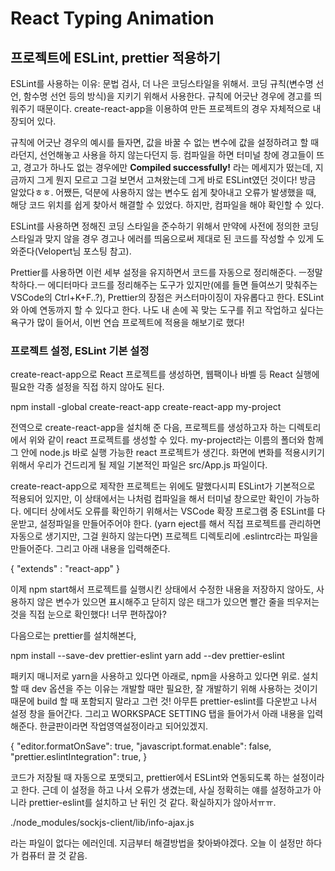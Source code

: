 # React Typing Animation

## 프로젝트에 ESLint, prettier 적용하기
ESLint를 사용하는 이유: 문법 검사, 더 나은 코딩스타일을 위해서. 코딩 규칙(변수명 선언, 함수명 선언 등의 방식)을 지키기 위해서 사용한다. 규칙에 어긋난 경우에 경고를 띄워주기 때문이다. create-react-app을 이용하여 만든 프로젝트의 경우 자체적으로 내장되어 있다. 

규칙에 어긋난 경우의 예시를 들자면, 값을 바꿀 수 없는 변수에 값을 설정하려고 할 때라던지, 선언해놓고 사용을 하지 않는다던지 등. 컴파일을 하면 터미널 창에 경고들이 뜨고, 경고가 하나도 없는 경우에만 **Compiled successfully!** 라는 메세지가 떴는데, 지금까지 그게 뭔지 모르고 그걸 보면서 고쳐왔는데 그게 바로 ESLint였던 것이다! 방금 알았다ㅎㅎ. 어쨌든, 덕분에 사용하지 않는 변수도 쉽게 찾아내고 오류가 발생했을 때, 해당 코드 위치를 쉽게 찾아서 해결할 수 있었다. 하지만, 컴파일을 해야 확인할 수 있다. 

ESLint를 사용하면 정해진 코딩 스타일을 준수하기 위해서 만약에 사전에 정의한 코딩스타일과 맞지 않을 경우 경고나 에러를 띄움으로써 제대로 된 코드를 작성할 수 있게 도와준다(Velopert님 포스팅 참고).

Prettier를 사용하면 이런 세부 설정을 유지하면서 코드를 자동으로 정리해준다. ㅡ정말 착하다.ㅡ 에디터마다 코드를 정리해주는 도구가 있지만(에를 들면 들여쓰기 맞춰주는 VSCode의 Ctrl+K+F..?), Prettier의 장점은 커스터마이징이 자유롭다고 한다. ESLint와 아예 연동까지 할 수 있다고 한다. 나도 내 손에 꼭 맞는 도구를 쥐고 작업하고 싶다는 욕구가 많이 들어서, 이번 연습 프로젝트에 적용을 해보기로 했다! 

### 프로젝트 설정, ESLint 기본 설정

create-react-app으로 React 프로젝트를 생성하면, 웹팩이나 바벨 등 React 실행에 필요한 각종 설정을 직접 하지 않아도 된다.

   npm install -global create-react-app
   create-react-app my-project

전역으로 create-react-app을 설치해 준 다음, 프로젝트를 생성하고자 하는 디렉토리에서 위와 같이 react 프로젝트를 생성할 수 있다. my-project라는 이름의 폴더와 함께 그 안에 node.js 바로 실행 가능한 react 프로젝트가 생긴다. 화면에 변화를 적용시키기 위해서 우리가 건드리게 될 제일 기본적인 파일은 src/App.js 파일이다.

create-react-app으로 제작한 프로젝트는 위에도 말했다시피 ESLint가 기본적으로 적용되어 있지만, 이 상태에서는 나처럼 컴파일을 해서 터미널 창으로만 확인이 가능하다. 에디터 상에서도 오류를 확인하기 위해서는 VSCode 확장 프로그램 중 ESLint를 다운받고, 설정파일을 만들어주어야 한다. (yarn eject를 해서 직접 프로젝트를 관리하면 자동으로 생기지만, 그걸 원하지 않는다면) 프로젝트 디렉토리에 .eslintrc라는 파일을 만들어준다. 그리고 아래 내용을 입력해준다.

   {
      "extends" : "react-app"
   }

이제 npm start해서 프로젝트를 실행시킨 상태에서 수정한 내용을 저장하지 않아도, 사용하지 않은 변수가 있으면 표시해주고 닫히지 않은 태그가 있으면 빨간 줄을 띄우저는 것을 직접 눈으로 확인했다! 너무 편하잖아?

다음으로는 prettier를 설치해본다,

   npm install --save-dev prettier-eslint
   yarn add --dev prettier-eslint

패키지 매니저로 yarn을 사용하고 있다면 아래로, npm을 사용하고 있다면 위로. 설치할 때 dev 옵션을 주는 이유는 개발할 때만 필요한, 잘 개발하기 위해 사용하는 것이기 때문에 build 할 때 포함되지 말라고 그런 것! 아무튼 prettier-eslint를 다운받고 나서 설정 창을 들어간다. 그리고 WORKSPACE SETTING 탭을 들어가서 아래 내용을 입력해준다. 한글판이라면 작업영역설정이라고 되어있겠지.

   {
      "editor.formatOnSave": true,
      "javascript.format.enable": false,
      "prettier.eslintIntegration": true,
   }

코드가 저장될 때 자동으로 포맷되고, prettier에서 ESLint와 연동되도록 하는 설정이라고 한다.
근데 이 설정을 하고 나서 오류가 생겼는데, 사실 정확히는 얘를 설정하고가 아니라 prettier-eslint를 설치하고 난 뒤인 것 같다. 확실하지가 않아서ㅠㅠ. 

   ./node_modules/sockjs-client/lib/info-ajax.js

라는 파일이 없다는 에러인데. 지금부터 해결방법을 찾아봐야겠다. 오늘 이 설정만 하다가 컴퓨터 끌 것 같음. 
